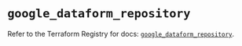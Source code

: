 # `google_dataform_repository`

Refer to the Terraform Registry for docs: [`google_dataform_repository`](https://registry.terraform.io/providers/hashicorp/google-beta/6.14.1/docs/resources/google_dataform_repository).
